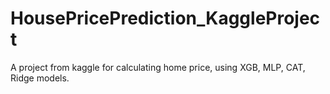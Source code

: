 # HousePricePrediction_KaggleProject
A project from kaggle for calculating home price, using XGB, MLP, CAT, Ridge models.
